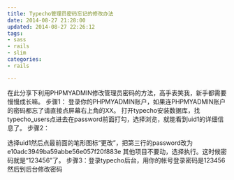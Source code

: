 ```yaml
---
title: Typecho管理员密码忘记的修改办法
date: 2014-08-27 21:28:00
updated: 2014-08-27 22:26:12
tags: 
- sass
- rails
- slim
categories: 
- rails

---
```

在此分享下利用PHPMYADMIN修改管理员密码的方法，高手表笑我，新手都需要慢慢成长嘛。
步骤1：
登录你的PHPMYADMIN账户，如果连PHPMYADMIN账户的密码都忘了请直接点屏幕右上角的XX。
打开typecho安装数据库，找typecho_users点进去在password前面打勾，选择浏览，就能看到uid1的详细信息了。
步骤2：
<!--more-->

选择uid1然后点最前面的笔形图标“更改”，把第三行的password改为
e10adc3949ba59abbe56e057f20f883e
其他项目不要动，选择执行。这时候密码就是“123456”了。
步骤3：登录typecho后台，用你的帐号登录密码是123456然后到后台修改密码